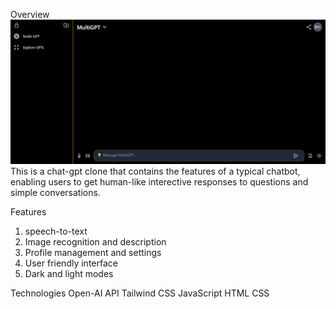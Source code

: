 Overview
![Alt text](images/Multi-gpt.png)
This is a chat-gpt clone that contains the features of a typical chatbot, enabling users to get human-like interective responses to questions and simple conversations.

Features
1. speech-to-text
2. Image recognition and description
3. Profile management and settings
4. User friendly interface
5. Dark and light modes

Technologies
Open-AI API
Tailwind CSS
JavaScript
HTML
CSS